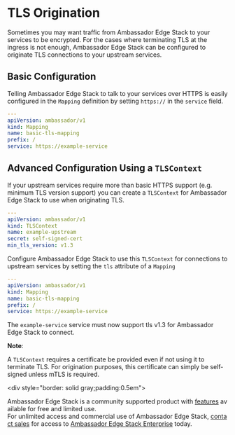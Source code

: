 # TLS Origination

Sometimes you may want traffic from Ambassador Edge Stack to your services to be encrypted. For the cases where terminating TLS at the ingress is not enough, Ambassador Edge Stack can be configured to originate TLS connections to your upstream services.

## Basic Configuration

Telling Ambassador Edge Stack to talk to your services over HTTPS is easily configured in the `Mapping` definition by setting `https://` in the `service` field.

```yaml
---
apiVersion: ambassador/v1
kind: Mapping
name: basic-tls-mapping
prefix: /
service: https://example-service
```

## Advanced Configuration Using a `TLSContext`

If your upstream services require more than basic HTTPS support (e.g. minimum TLS version support) you can create a `TLSContext` for Ambassador Edge Stack to use when originating TLS.

```yaml
---
apiVersion: ambassador/v1
kind: TLSContext
name: example-upstream
secret: self-signed-cert
min_tls_version: v1.3
```

Configure Ambassador Edge Stack to use this `TLSContext` for connections to upstream services by setting the `tls` attribute of a `Mapping`

```yaml
---
apiVersion: ambassador/v1
kind: Mapping
name: basic-tls-mapping
prefix: /
service: https://example-service
```

The `example-service` service must now support tls v1.3 for Ambassador Edge Stack to connect.

**Note**: 

A `TLSContext` requires a certificate be provided even if not using it to terminate TLS. For origination purposes, this certificate can simply be self-signed unless mTLS is required.

<div style="border: solid gray;padding:0.5em">

Ambassador Edge Stack is a community supported product with [features](getambassador.io/features) available for free and limited use. For unlimited access and commercial use of Ambassador Edge Stack, [contact sales](https:/www.getambassador.io/contact) for access to [Ambassador Edge Stack Enterprise](/user-guide/ambassador-edge-stack-enterprise) today.

</div>
